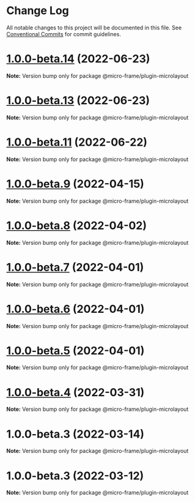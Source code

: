 # Change Log

All notable changes to this project will be documented in this file.
See [Conventional Commits](https://conventionalcommits.org) for commit guidelines.

# [1.0.0-beta.14](http://58.22.61.222:18001/bgtech-fe/micro-frame/compare/@micro-frame/plugin-microlayout@1.0.0-beta.13...@micro-frame/plugin-microlayout@1.0.0-beta.14) (2022-06-23)

**Note:** Version bump only for package @micro-frame/plugin-microlayout





# [1.0.0-beta.13](http://58.22.61.222:18001/bgtech-fe/micro-frame/compare/@micro-frame/plugin-microlayout@1.0.0-beta.11...@micro-frame/plugin-microlayout@1.0.0-beta.13) (2022-06-23)

**Note:** Version bump only for package @micro-frame/plugin-microlayout





# [1.0.0-beta.11](http://58.22.61.222:18001/bgtech-fe/micro-frame/compare/@micro-frame/plugin-microlayout@1.0.0-beta.9...@micro-frame/plugin-microlayout@1.0.0-beta.11) (2022-06-22)

**Note:** Version bump only for package @micro-frame/plugin-microlayout





# [1.0.0-beta.9](http://58.22.61.222:18001/bgtech-fe/micro-frame/compare/@micro-frame/plugin-microlayout@1.0.0-beta.8...@micro-frame/plugin-microlayout@1.0.0-beta.9) (2022-04-15)

**Note:** Version bump only for package @micro-frame/plugin-microlayout





# [1.0.0-beta.8](http://58.22.61.222:18001/bgtech-fe/micro-frame/compare/@micro-frame/plugin-microlayout@1.0.0-beta.7...@micro-frame/plugin-microlayout@1.0.0-beta.8) (2022-04-02)

**Note:** Version bump only for package @micro-frame/plugin-microlayout





# [1.0.0-beta.7](http://58.22.61.222:18001/bgtech-fe/micro-frame/compare/@micro-frame/plugin-microlayout@1.0.0-beta.6...@micro-frame/plugin-microlayout@1.0.0-beta.7) (2022-04-01)

**Note:** Version bump only for package @micro-frame/plugin-microlayout





# [1.0.0-beta.6](http://58.22.61.222:18001/bgtech-fe/micro-frame/compare/@micro-frame/plugin-microlayout@1.0.0-beta.5...@micro-frame/plugin-microlayout@1.0.0-beta.6) (2022-04-01)

**Note:** Version bump only for package @micro-frame/plugin-microlayout





# [1.0.0-beta.5](http://58.22.61.222:18001/bgtech-fe/micro-frame/compare/@micro-frame/plugin-microlayout@1.0.0-beta.4...@micro-frame/plugin-microlayout@1.0.0-beta.5) (2022-04-01)

**Note:** Version bump only for package @micro-frame/plugin-microlayout





# [1.0.0-beta.4](http://58.22.61.222:18001/bgtech-fe/micro-frame/compare/@micro-frame/plugin-microlayout@1.0.0-beta.3...@micro-frame/plugin-microlayout@1.0.0-beta.4) (2022-03-31)

**Note:** Version bump only for package @micro-frame/plugin-microlayout





# 1.0.0-beta.3 (2022-03-14)

**Note:** Version bump only for package @micro-frame/plugin-microlayout





# 1.0.0-beta.3 (2022-03-12)

**Note:** Version bump only for package @micro-frame/plugin-microlayout
